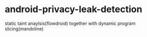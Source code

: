 # android-privacy-leak-detection
static taint anaylsis(flowdroid) together with dynamic program slicing(mandoline)
